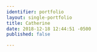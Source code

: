 ```yaml
---
identifier: portfolio
layout: single-portfolio
title: Catherine
date: 2018-12-18 12:44:51 -0500
published: false

---
```

